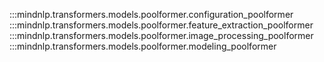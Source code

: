 :::mindnlp.transformers.models.poolformer.configuration_poolformer
:::mindnlp.transformers.models.poolformer.feature_extraction_poolformer
:::mindnlp.transformers.models.poolformer.image_processing_poolformer
:::mindnlp.transformers.models.poolformer.modeling_poolformer